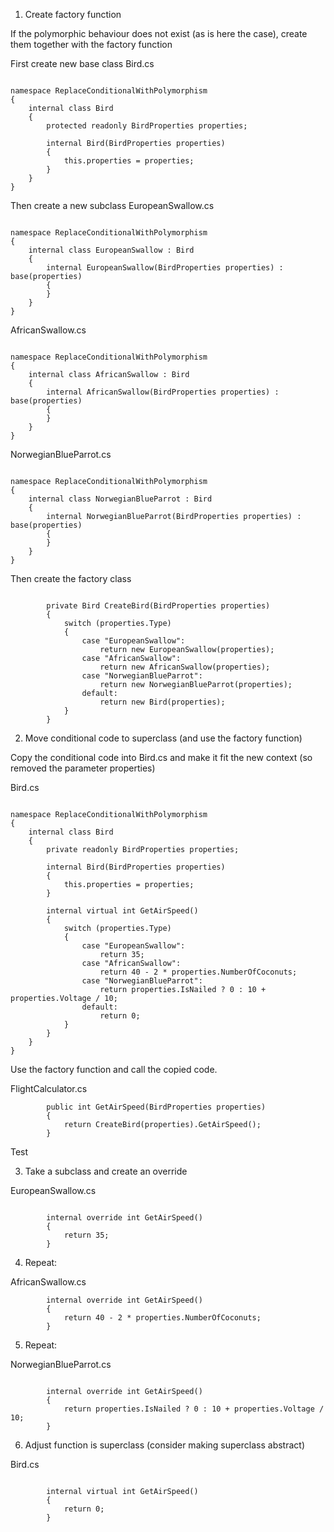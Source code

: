﻿1. Create factory function

If the polymorphic behaviour does not exist (as is here the case), create them together with the factory function

First create new base class Bird.cs

```

namespace ReplaceConditionalWithPolymorphism
{
    internal class Bird
    {
        protected readonly BirdProperties properties;

        internal Bird(BirdProperties properties)
        {
            this.properties = properties;
        }
    }
}
```

Then create a new subclass EuropeanSwallow.cs

```

namespace ReplaceConditionalWithPolymorphism
{
    internal class EuropeanSwallow : Bird
    {
        internal EuropeanSwallow(BirdProperties properties) : base(properties)
        {
        }
    }
}
```

AfricanSwallow.cs
```

namespace ReplaceConditionalWithPolymorphism
{
    internal class AfricanSwallow : Bird
    {
        internal AfricanSwallow(BirdProperties properties) : base(properties)
        {
        }
    }
}
```

NorwegianBlueParrot.cs
```

namespace ReplaceConditionalWithPolymorphism
{
    internal class NorwegianBlueParrot : Bird
    {
        internal NorwegianBlueParrot(BirdProperties properties) : base(properties)
        {
        }
    }
}
```

Then create the factory class

```
        
        private Bird CreateBird(BirdProperties properties)
        {
            switch (properties.Type)
            {
                case "EuropeanSwallow":
                    return new EuropeanSwallow(properties);
                case "AfricanSwallow":
                    return new AfricanSwallow(properties);
                case "NorwegianBlueParrot":
                    return new NorwegianBlueParrot(properties);
                default:
                    return new Bird(properties);
            }
        }
```

2. Move conditional code to superclass (and use the factory function)

Copy the conditional code into Bird.cs and make it fit the new context (so removed the parameter properties)

Bird.cs
```

namespace ReplaceConditionalWithPolymorphism
{
    internal class Bird
    {
        private readonly BirdProperties properties;

        internal Bird(BirdProperties properties)
        {
            this.properties = properties;
        }

        internal virtual int GetAirSpeed()
        {
            switch (properties.Type)
            {
                case "EuropeanSwallow":
                    return 35;
                case "AfricanSwallow":
                    return 40 - 2 * properties.NumberOfCoconuts;
                case "NorwegianBlueParrot":
                    return properties.IsNailed ? 0 : 10 + properties.Voltage / 10;
                default:
                    return 0;
            }
        }
    }
}

```

Use the factory function and call the copied code.

FlightCalculator.cs
```
        public int GetAirSpeed(BirdProperties properties)
        {
            return CreateBird(properties).GetAirSpeed();
        }
```

Test

3. Take a subclass and create an override

EuropeanSwallow.cs
```

        internal override int GetAirSpeed()
        {
            return 35;
        }
```

4. Repeat:

AfricanSwallow.cs
```
        internal override int GetAirSpeed()
        {
            return 40 - 2 * properties.NumberOfCoconuts;
        }
```

5. Repeat:

NorwegianBlueParrot.cs
```

        internal override int GetAirSpeed()
        {
            return properties.IsNailed ? 0 : 10 + properties.Voltage / 10;
        }
```

6. Adjust function is superclass (consider making superclass abstract)

Bird.cs

```

        internal virtual int GetAirSpeed()
        {
            return 0;
        }
```